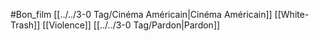 #Bon_film [[../../3-0 Tag/Cinéma Américain|Cinéma Américain]] [[White-Trash]] [[Violence]] [[../../3-0 Tag/Pardon|Pardon]]